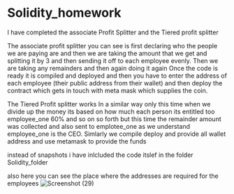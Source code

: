 
# Solidity_homework

I have completed the associate Profit Splitter and the Tiered profit splitter 


The associate profit splitter you can see is first declaring who the people we are paying are and then we are taking the amount that we get and splitting it by 3 and then sending it off to each employee evenly. 
Then we are taking any remainders and then again doing it again 
Once the code is ready it is compiled and deployed and then you have to enter the address of each employee (their public address from their wallet) and then deploy the contract which gets in touch with meta mask which supplies the coin. 

The Tiered Profit splitter  works In a similar way only this time when we divide up the money its based on how much each person its entitled too employee_one 60% and so on so forth but this time the remainder amount was collected and also sent to emplotee_one as we understand employee_one is the CEO. Simlarly we compile deploy and provide all wallet address and use metamask to provide the funds 


instead of snapshots i have inlcluded the code itslef in the folder Solidity_folder 

also here you can see the place where the addresses are required for the employees
![Screenshot (29)](https://user-images.githubusercontent.com/69990029/110889087-78ac8700-82bb-11eb-910e-3512a2a7b230.png)
